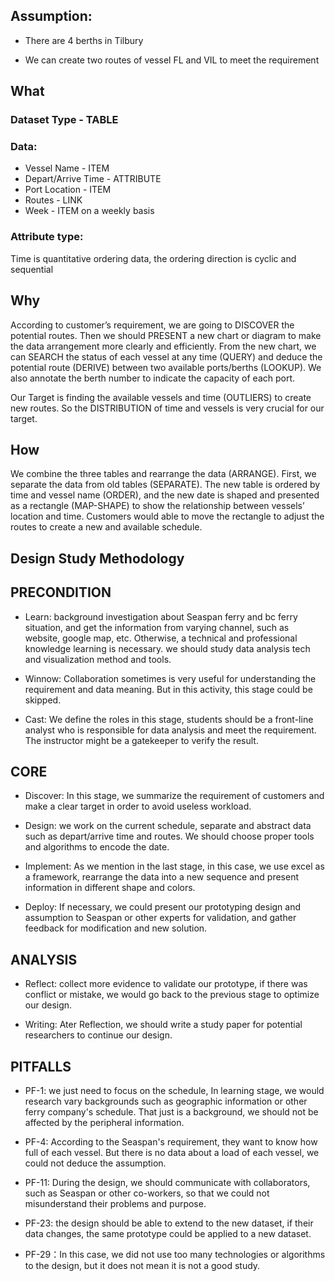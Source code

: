 ## Assumption:

* There are 4 berths in Tilbury

* We can create two routes of vessel FL and VIL to meet the requirement

## What

### Dataset Type - TABLE

### Data:
    
* Vessel Name - ITEM
* Depart/Arrive Time - ATTRIBUTE
* Port Location - ITEM
* Routes - LINK
* Week - ITEM on a weekly basis

### Attribute type:
    
Time is quantitative ordering data, the ordering direction is cyclic and sequential

## Why

According to customer’s requirement, we are going to DISCOVER the potential routes. Then we should PRESENT a new chart or diagram to make the data arrangement more clearly and efficiently. From the new chart, we can SEARCH the status of each vessel at any time (QUERY) and deduce the potential route (DERIVE) between two available ports/berths (LOOKUP). We also annotate the berth number to indicate the capacity of each port.

Our Target is finding the available vessels and time (OUTLIERS) to create new routes. So the DISTRIBUTION of time and vessels is very crucial for our target.

## How

We combine the three tables and rearrange the data (ARRANGE). First, we separate the data from old tables (SEPARATE). The new table is ordered by time and vessel name (ORDER), and the new date is shaped and presented as a rectangle (MAP-SHAPE) to show the relationship between vessels’ location and time. Customers would able to move the rectangle to adjust the routes to create a new and available schedule.

## Design Study Methodology

## PRECONDITION

* Learn: background investigation about Seaspan ferry and bc ferry situation, and get the information from varying channel, such as website, google map, etc. Otherwise, a technical and professional knowledge learning is necessary. we should study data analysis tech and visualization method and tools.

* Winnow: Collaboration sometimes is very useful for understanding the requirement and data meaning. But in this activity, this stage could be skipped.

* Cast: We define the roles in this stage, students should be a front-line analyst who is responsible for data analysis and meet the requirement. The instructor might be a gatekeeper to verify the result.

## CORE

* Discover: In this stage, we summarize the requirement of customers and make a clear target in order to avoid useless workload.

* Design: we work on the current schedule, separate and abstract data such as depart/arrive time and routes. We should choose proper tools and algorithms to encode the date.

* Implement: As we mention in the last stage, in this case, we use excel as a framework, rearrange the data into a new sequence and present information in different shape and colors.

* Deploy: If necessary, we could present our prototyping design and assumption to Seaspan or other experts for validation, and gather feedback for modification and new solution.

## ANALYSIS

* Reflect: collect more evidence to validate our prototype, if there was conflict or mistake, we would go back to the previous stage to optimize our design.

* Writing: Ater Reflection, we should write a study paper for potential researchers to continue our design.

## PITFALLS

* PF-1: we just need to focus on the schedule, In learning stage, we would research vary backgrounds such as geographic information or other ferry company's schedule. That just is a background, we should not be affected by the peripheral information.

* PF-4: According to the Seaspan's requirement, they want to know how full of each vessel. But there is no data about a load of each vessel, we could not deduce the assumption.

* PF-11: During the design, we should communicate with collaborators, such as Seaspan or other co-workers, so that we could not misunderstand their problems and purpose.

* PF-23: the design should be able to extend to the new dataset, if their data changes, the same prototype could be applied to a new dataset.

* PF-29：In this case, we did not use too many technologies or algorithms to the design, but it does not mean it is not a good study.



